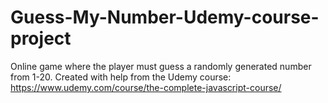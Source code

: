 # Guess-My-Number-Udemy-course-project

Online game where the player must guess a randomly generated number from 1-20. Created with help from the Udemy course: https://www.udemy.com/course/the-complete-javascript-course/
